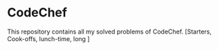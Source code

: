 <h1>CodeChef</h1>
<p>This repository contains all my solved problems of CodeChef. [Starters, Cook-offs, lunch-time, long ]</p>
